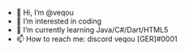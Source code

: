 - 👋 Hi, I’m @veqou
- 👀 I’m interested in coding
- 🌱 I’m currently learning Java/C#/Dart/HTML5
- 📫 How to reach me: discord veqou [GER]#0001

<!---
veqou/veqou is a ✨ special ✨ repository because its `README.md` (this file) appears on your GitHub profile.
You can click the Preview link to take a look at your changes.
--->
